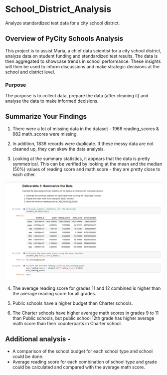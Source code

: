 # School_District_Analysis
Analyze standardized test data for a city school district.

## Overview of PyCity Schools Analysis

This project is to assist Maria, a chief data scientist for a city school district, analyze data on student funding and standardized test results. The data is then aggregated to showcase trends in school performance. These insights will then be used to inform discussions and make strategic decisions at the school and district level. 

### Purpose

The purpose is to collect data, prepare the data (after cleaning it) and analyse the data to make informed decisions.

## Summarize Your Findings

1. There were a lot of missing data in the dataset - 1968 reading_scores & 982 math_scores were missing.

2. In addition, 1836 records were duplicate. If these messy data are not cleaned up, they can skew the data analysis.

3. Looking at the summary statistics, it appears that the data is pretty symmetrical. This can be verified by looking at the mean and the median (50%) values of reading score and math score - they are pretty close to each other.

![Summary Statistics](Deliverables/Deliverable%203.png)

4. The average reading score for grades 11 and 12 combined is higher than the average reading score for all grades.

5. Public schools have a higher budget than Charter schools.

6. The Charter schools have higher average math scores in grades 9 to 11 than Public schools, but public school 12th grade has higher average math score than their counterparts in Charter school.

## Additional analysis -

- A comparison of the school budget for each school type and school could be done.
- Average reading score for each combination of school type and grade could be calculated and compared with the average math score.
